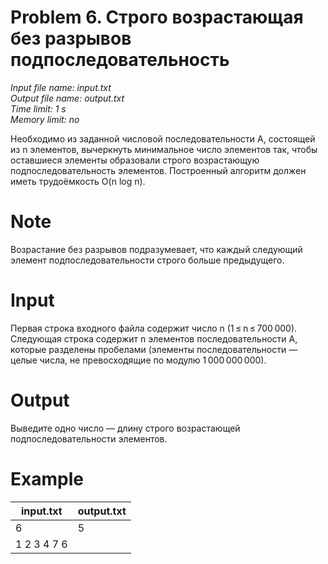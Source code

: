 # Problem 6. Строго возрастающая без разрывов подпоследовательность
*Input file name: input.txt\
Output file name: output.txt\
Time limit: 1 s\
Memory limit: no*

Необходимо из заданной числовой последовательности A, состоящей из n элементов, вычеркнуть минимальное число элементов так, чтобы оставшиеся элементы образовали строго возрастающую подпоследовательность элементов. Построенный алгоритм должен иметь трудоёмкость O(n log n).

# Note

Возрастание без разрывов подразумевает, что каждый следующий элемент подпоследовательности строго больше предыдущего.

# Input

Первая строка входного файла содержит число n (1 ≤ n ≤ 700 000). Следующая строка содержит n элементов последовательности A, которые разделены пробелами (элементы последовательности — целые числа, не превосходящие по модулю 1 000 000 000).

# Output

Выведите одно число — длину строго возрастающей подпоследовательности элементов.

# Example

| input.txt                                  |output.txt                                      |
|------------------------------------------------|------------------------------------------------|
| 6|5|
|1 2 3 4 7 6||